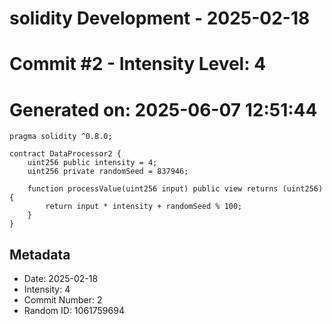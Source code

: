 ﻿# solidity Development - 2025-02-18
# Commit #2 - Intensity Level: 4
# Generated on: 2025-06-07 12:51:44
```solidity
pragma solidity ^0.8.0;

contract DataProcessor2 {
    uint256 public intensity = 4;
    uint256 private randomSeed = 837946;

    function processValue(uint256 input) public view returns (uint256) {
        return input * intensity + randomSeed % 100;
    }
}
```
## Metadata
- Date: 2025-02-18
- Intensity: 4
- Commit Number: 2
- Random ID: 1061759694
